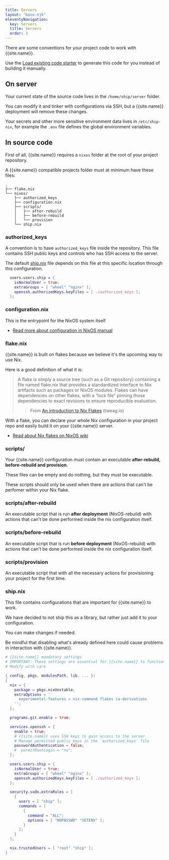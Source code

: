 ```yaml
---
title: Servers
layout: "base.njk"
eleventyNavigation:
  key: Servers
  title: Servers
  order: 3
---
```


There are some conventions for your project code to work with {{site.name}}.

Use the [Load existing code starter](/starters/migration/) to generate this code for you instead of building it manually.

## On server

Your current state of the source code lives in the `/home/ship/server` folder.

You can modify it and tinker with configurations via SSH, but a {{site.name}} deployment will remove these changes.

Your secrets and other more sensitive environment data lives in `/etc/ship-nix`, for example the `.env` file defines the global environment variables.

## In source code

First of all, {{site.name}} requires a `nixos` folder at the root of your project repository.

A {{site.name}} compatible projects folder must at minimum have these files:

```
.
├── flake.nix
└── nixos/
    ├── authorized_keys
    ├── configuration.nix
    ├── scripts/
    │   ├── after-rebuild
    │   ├── before-rebuild
    │   └── provision
    └── ship.nix
```

### authorized_keys

A convention is to have `authorized_keys` file inside the repository. This file contains SSH public keys and controls who has SSH access to the server.

The default [ship.nix](#shipnix) file depends on this file at this specific location through this configuration.

```nix
  users.users.ship = {
    isNormalUser = true;
    extraGroups = [ "wheel" "nginx" ];
    openssh.authorizedKeys.keyFiles = [ ./authorized_keys ];
  };
```

### configuration.nix

This is the entrypoint for the NixOS system itself

- [Read more about configuration in NixOS manual](https://NixOS.org/manual/NixOS/stable/)

### flake.nix

{{site.name}} is built on flakes because we believe it's the upcoming way to use Nix.

Here is a good definition of what it is:

> A flake is simply a source tree (such as a Git repository) containing a file named flake.nix that provides a standardized interface to Nix artifacts such as packages or NixOS modules. Flakes can have dependencies on other flakes, with a “lock file” pinning those dependencies to exact revisions to ensure reproducible evaluation.
>
> > From [An introduction to Nix Flakes](https://www.tweag.io/blog/2020-05-25-flakes/) (tweag.io)

With a flake, you can declare your whole Nix configuration in your project repo and easily build it on your {{site.name}} server.

- [Read about Nix flakes on NixOS wiki](https://NixOS.wiki/wiki/Flakes)

### scripts/

Your {{site.name}} configuration must contain an executable **after-rebuild, before-rebuild and provision**.

These files can be empty and do nothing, but they must be executable.

These scripts should only be used when there are actions that can't be perfomer within your Nix flake.

### scripts/after-rebuild

An executable script that is run **after deployment** (NixOS-rebuild) with actions that can't be done performed inside the nix configuration itself.

### scripts/before-rebuild

An executable script that is run **before deployment** (NixOS-rebuild) with actions that can't be done performed inside the nix configuration itself.

### scripts/provision

An executable script that with all the necessary actions for provisioning your project for the first time.

### ship.nix

This file contains configurations that are important for {{site.name}} to work.

We have decided to not ship this as a library, but rather just add it to your configuration.

You can make changes if needed.

Be mindful that disabling what's already defined here could cause problems in interaction with {{site.name}}.

```nix
# {{site.name}} mandatory settings
# IMPORTANT: These settings are essential for {{site.name}} to function properly on your server
# Modify with care

{ config, pkgs, modulesPath, lib, ... }:
{
  nix = {
    package = pkgs.nixUnstable;
    extraOptions = ''
      experimental-features = nix-command flakes ca-derivations
    '';
  };

  programs.git.enable = true;

  services.openssh = {
    enable = true;
    # {{site.name}} uses SSH keys to gain access to the server
    # Manage permitted public keys in the `authorized_keys` file
    passwordAuthentication = false;
    #  permitRootLogin = "no";
  };

  users.users.ship = {
    isNormalUser = true;
    extraGroups = [ "wheel" "nginx" ];
    openssh.authorizedKeys.keyFiles = [ ./authorized_keys ];
  };

  security.sudo.extraRules = [
    {
      users = [ "ship" ];
      commands = [
        {
          command = "ALL";
          options = [ "NOPASSWD" "SETENV" ];
        }
      ];
    }
  ];

  nix.trustedUsers = [ "root" "ship" ];
}

```
